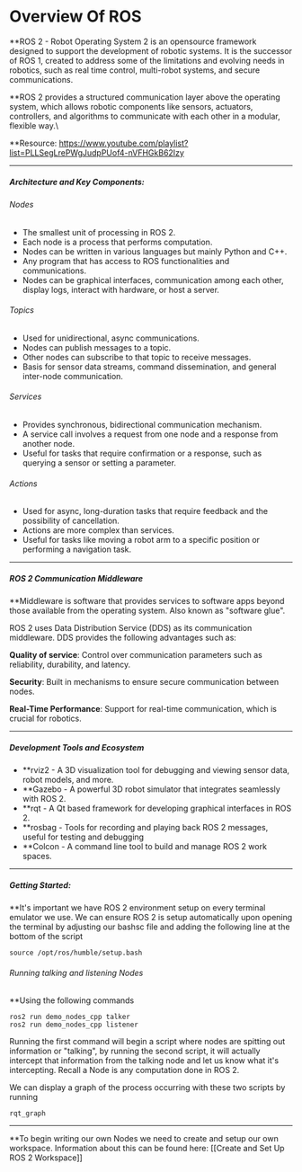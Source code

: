 # Overview Of ROS

**ROS 2 - Robot Operating System 2 is an opensource framework designed to support the development of robotic systems. It is the successor of ROS 1, created to address some of the limitations and evolving needs in robotics, such as real time control, multi-robot systems, and secure communications.

**ROS 2 provides a structured communication layer above the operating system, which allows robotic components like sensors, actuators, controllers, and algorithms to communicate with each other in a modular, flexible way.\

**Resource:
https://www.youtube.com/playlist?list=PLLSegLrePWgJudpPUof4-nVFHGkB62Izy

---
##### Architecture and Key Components:

###### Nodes
- The smallest unit of processing in ROS 2.
- Each node is a process that performs computation.
- Nodes can be written in various languages but mainly Python and C++.
- Any program that has access to ROS functionalities and communications. 
- Nodes can be graphical interfaces, communication among each other, display logs, interact with hardware, or host a server.
###### Topics
- Used for unidirectional, async communications.
- Nodes can publish messages to a topic.
- Other nodes can subscribe to that topic to receive messages. 
- Basis for sensor data streams, command dissemination, and general inter-node communication.
###### Services
- Provides synchronous, bidirectional communication mechanism.
- A service call involves a request from one node and a response from another node.
- Useful for tasks that require confirmation or a response, such as querying a sensor or setting a parameter.
###### Actions
- Used for async, long-duration tasks that require feedback and the possibility of cancellation.
- Actions are more complex than services.
- Useful for tasks like moving a robot arm to a specific position or performing a navigation task.
---
##### ROS 2 Communication Middleware

**Middleware is software that provides services to software apps beyond those available from the operating system. Also known as "software glue".

ROS 2 uses Data Distribution Service (DDS) as its communication middleware. DDS provides the following advantages such as:

**Quality of service**: Control over communication parameters such as reliability, durability, and latency.

**Security**: Built in mechanisms to ensure secure communication between nodes. 

**Real-Time Performance**: Support for real-time communication, which is crucial for robotics.

---
##### Development Tools and Ecosystem
- **rviz2 - A 3D visualization tool for debugging and viewing sensor data, robot models, and more.  
- **Gazebo - A powerful 3D robot simulator that integrates seamlessly with ROS 2.
- **rqt - A Qt based framework for developing graphical interfaces in ROS 2.
- **rosbag - Tools for recording and playing back ROS 2 messages, useful for testing and debugging
- **Colcon - A command line tool to build and manage ROS 2 work spaces. 
---
##### Getting Started:
**It's important we have ROS 2 environment setup on every terminal emulator we use. We can ensure ROS 2 is setup automatically upon opening the terminal by adjusting our bashsc file and adding the following line at the bottom of the script

```
source /opt/ros/humble/setup.bash
```

###### Running talking and listening Nodes

**Using the following commands
```
ros2 run demo_nodes_cpp talker
ros2 run demo_nodes_cpp listener
```

Running the first command will begin a script where nodes are spitting out information or "talking", by running the second script, it will actually intercept that information from the talking node and let us know what it's intercepting. Recall a Node is any computation done in ROS 2. 

We can display a graph of the process occurring with these two scripts by running
```
rqt_graph
```

---

**To begin writing our own Nodes we need to create and setup our own workspace. Information about this can be found here: [[Create and Set Up ROS 2 Workspace]]



